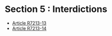 # Section 5 : Interdictions

* [Article R7213-13](./LEGIARTI000018521388.md)
* [Article R7213-14](./LEGIARTI000018521386.md)
